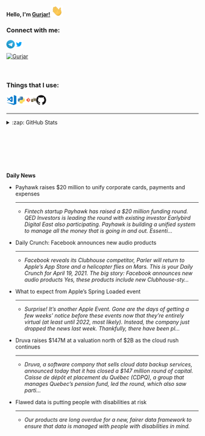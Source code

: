 #### Hello, I'm [Gurjar!](https://GurjarKing.github.io) <img src="https://raw.githubusercontent.com/ABSphreak/ABSphreak/master/gifs/Hi.gif" width="30px"></h2>


### Connect with me:

[<img align="left" alt="Gurjar | Telegram" width="22px" src="https://raw.githubusercontent.com/github/explore/80688e429a7d4ef2fca1e82350fe8e3517d3494d/topics/telegram/telegram.png" />][Telegram]
[<img align="left" alt="Gurjar | Twitter" width="22px" src="https://raw.githubusercontent.com/github/explore/80688e429a7d4ef2fca1e82350fe8e3517d3494d/topics/twitter/twitter.png" />][Twitter]
<br >
<br >
<a href="https://github.com/GurjarKing"><img src="https://komarev.com/ghpvc/?username=GurjarKing" alt="Gurjar" /></a> <br />
<br />
<br />
<!-- <br >

![](https://visitor-badge.glitch.me/badge?page_id=GurjarKing)

<br /> -->

### Things that I use:

[<img align="left" alt="Visual Studio Code" width="26px" src="https://raw.githubusercontent.com/github/explore/80688e429a7d4ef2fca1e82350fe8e3517d3494d/topics/visual-studio-code/visual-studio-code.png" />][VSCode]
[<img align="left" alt="Python" width="26px" src="https://raw.githubusercontent.com/github/explore/80688e429a7d4ef2fca1e82350fe8e3517d3494d/topics/python/python.png" />][Python]
[<img align="left" alt="Git" width="26px" src="https://raw.githubusercontent.com/github/explore/80688e429a7d4ef2fca1e82350fe8e3517d3494d/topics/git/git.png" />][Git]
[<img align="left" alt="GitHub" width="26px" src="https://raw.githubusercontent.com/github/explore/78df643247d429f6cc873026c0622819ad797942/topics/github/github.png" />][Github]

<br />
<br />

---
<details>
  <summary>:zap: GitHub Stats</summary>

<img align="left" alt="Gurjar's Github Stats" src="https://github-readme-stats.vercel.app/api?username=GurjarKing&show_icons=true&hide_border=true&count_private=true&include_all_commit=true&theme=algolia" />

</details>

<!-- ### 🔔 My latest tweet
<a href="https://twitter.com/Gurjar_King43" target="_blank">
	<img src="https://github.com/GurjarKing/GurjarKing/raw/master/tweet.png" width="70%" align="center" alt="Click to view on Twitter" title="My latest tweet, as an image"/>
</a> -->
<br>

<pre>

</pre>

<!-- **Quote of the hour:**

{qoth}

~ {qoth_author}
<pre>

</pre> -->
<br>
<pre>


</pre>
<strong>Daily News</strong>
  
  - Payhawk raises $20 million to unify corporate cards, payments and expenses
     <hr/>
     
      - *Fintech startup Payhawk has raised a $20 million funding round. QED Investors is leading the round with existing investor Earlybird Digital East also participating. Payhawk is building a unified system to manage all the money that is going in and out. Essenti…*
     
  - Daily Crunch: Facebook announces new audio products
      <hr/>
      
      - *Facebook reveals its Clubhouse competitor, Parler will return to Apple’s App Store and a helicopter flies on Mars. This is your Daily Crunch for April 19, 2021. The big story: Facebook announces new audio products Yes, these products include new Clubhouse-sty…*
      
  - What to expect from Apple’s Spring Loaded event
      <hr/>
      
      - *Surprise! It’s another Apple Event. Gone are the days of getting a few weeks’ notice before these events now that they’re entirely virtual (at least until 2022, most likely). Instead, the company just dropped the news last week. Thankfully, there have been pl…*
      
  - Druva raises $147M at a valuation north of $2B as the cloud rush continues
      <hr/>
      
      - *Druva, a software company that sells cloud data backup services, announced today that it has closed a $147 million round of capital. Caisse de dépôt et placement du Québec (CDPQ), a group that manages Quebec’s pension fund, led the round, which also saw parti…*
       
  - Flawed data is putting people with disabilities at risk
      <hr/>
       
       - *Our products are long overdue for a new, fairer data framework to ensure that data is managed with people with disabilities in mind.*
      

<br />

[VSCode]: https://code.visualstudio.com/
[Python]: https://www.python.org/
[Git]: https://git-scm.com/
[Github]: https://github.com/
[Telegram]: https://t.me/Gurjar_King/
[Twitter]: https://twitter.com/Gurjar_King43/
